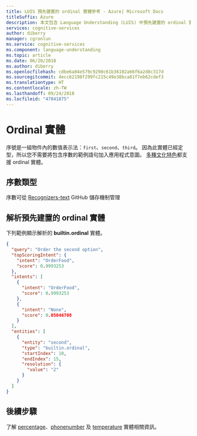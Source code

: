 ```yaml
---
title: LUIS 預先建置的 ordinal 實體參考 - Azure| Microsoft Docs
titleSuffix: Azure
description: 本文包含 Language Understanding (LUIS) 中預先建置的 ordinal 實體資訊。
services: cognitive-services
author: diberry
manager: cgronlun
ms.service: cognitive-services
ms.component: language-understanding
ms.topic: article
ms.date: 06/20/2018
ms.author: diberry
ms.openlocfilehash: cdbe6a04e579c9290c61b36102a66f6a2d8c317d
ms.sourcegitcommit: 4ecc62198f299fc215c49e38bca81f7eb62cdef3
ms.translationtype: HT
ms.contentlocale: zh-TW
ms.lasthandoff: 09/24/2018
ms.locfileid: "47041875"
---
```

# <a name="ordinal-entity"></a>Ordinal 實體
序號是一組物件內的數值表示法：`first`、`second`、`third`。 因為此實體已經定型，所以您不需要將包含序數的範例語句加入應用程式意圖。 [多種文化特色](luis-reference-prebuilt-entities.md)都支援 ordinal 實體。 

## <a name="types-of-ordinal"></a>序數類型
序數可從 [Recognizers-text](https://github.com/Microsoft/Recognizers-Text/blob/master/Patterns/English/English-Numbers.yaml#L45) GitHub 儲存機制管理

## <a name="resolution-for-prebuilt-ordinal-entity"></a>解析預先建置的 ordinal 實體
下列範例顯示解析的 **builtin.ordinal** 實體。

```JSON
{
  "query": "Order the second option",
  "topScoringIntent": {
    "intent": "OrderFood",
    "score": 0.9993253
  },
  "intents": [
    {
      "intent": "OrderFood",
      "score": 0.9993253
    },
    {
      "intent": "None",
      "score": 0.05046708
    }
  ],
  "entities": [
    {
      "entity": "second",
      "type": "builtin.ordinal",
      "startIndex": 10,
      "endIndex": 15,
      "resolution": {
        "value": "2"
      }
    }
  ]
}
```

## <a name="next-steps"></a>後續步驟

了解 [percentage](luis-reference-prebuilt-percentage.md)、[phonenumber](luis-reference-prebuilt-phonenumber.md) 及 [temperature](luis-reference-prebuilt-temperature.md) 實體相關資訊。 